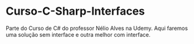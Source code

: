 # Curso-C-Sharp-Interfaces
Parte do Curso de C# do professor Nélio Alves na Udemy. Aqui faremos uma solução sem interface e outra melhor com interface.
